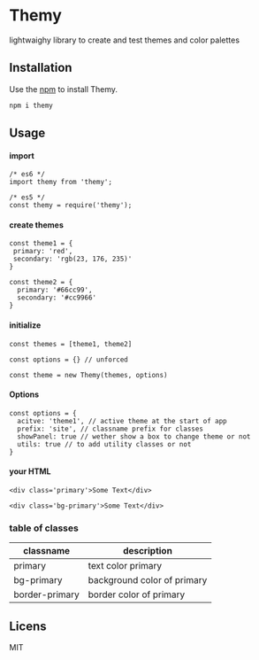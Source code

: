 # Themy

lightwaighy library to create and test themes and color palettes

## Installation

Use the [npm](https://npmjs.com) to install Themy.

```bash
npm i themy
```

## Usage

#### import

```
/* es6 */
import themy from 'themy';

/* es5 */
const themy = require('themy');
```

#### create themes

```
const theme1 = {
 primary: 'red',
 secondary: 'rgb(23, 176, 235)'
}

const theme2 = {
  primary: '#66cc99',
  secondary: '#cc9966'
}
```

#### initialize

```
const themes = [theme1, theme2]

const options = {} // unforced

const theme = new Themy(themes, options)
```

#### Options

```
const options = {
  acitve: 'theme1', // active theme at the start of app
  prefix: 'site', // classname prefix for classes
  showPanel: true // wether show a box to change theme or not
  utils: true // to add utility classes or not
}
```

#### your HTML

```
<div class='primary'>Some Text</div>

<div class='bg-primary'>Some Text</div>
```

### table of classes

| classname      | description                 |
| -------------- | --------------------------- |
| primary        | text color primary          |
| bg-primary     | background color of primary |
| border-primary | border color of primary     |

## Licens

MIT
